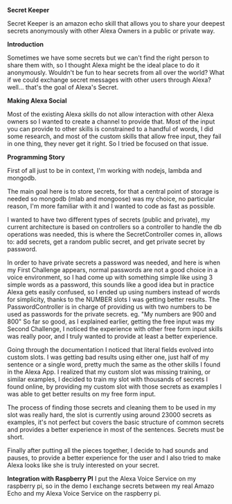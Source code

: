 **Secret Keeper**

Secret Keeper is an amazon echo skill that allows you to share your deepest secrets anonymously with other Alexa Owners in a public or private way. 

**Introduction**

Sometimes we have some secrets but we can't find the right person to share them with, so I thought Alexa might be the 
ideal place to do it anonymously.  Wouldn't be fun to hear secrets from all over the world? What if we could exchange 
secret messages with other users through Alexa? well... that's the goal of Alexa's Secret. 


**Making Alexa Social**

Most of the existing Alexa skills do not allow interaction with other Alexa owners so I wanted to create a channel to 
provide that. Most of the input you can provide to other skills is constrained to a handful of words, 
I did some research, and most of the custom skills that allow free input, they fail in one thing, they never get it right. 
So I tried be focused on that issue.

**Programming Story**

First of all just to be in context, I'm working with nodejs, lambda and mongodb. 

The main goal here is to store secrets, for that a central point of storage is needed so mongodb (mlab and mongoose)
was my choice, no particular reason, I'm more familiar with it and I wanted to code as fast as possible. 

I wanted to have two different types of secrets (public and private), my current architecture is based on controllers
so a controller to handle the db operations was needed, this is where the SecretController comes in,
allows to: add secrets, get a random public secret, and get private secret by password.

In order to have private secrets a password was needed, and here is when my First Challenge appears, normal passwords
are not a good choice in a voice environment, so I had come up with something simple like using 3 simple words as a
password, this sounds like a good idea but in practice Alexa gets easily confused, so I ended up using numbers instead
of words for simplicity, thanks to the NUMBER slots I was getting better results. The PasswordController is in charge
of providing us with two numbers to be used as passwords for the private secrets. eg. "My numbers are 900 and 800"
So far so good, as I explained earlier, getting the free input was my Second Challenge, I noticed the experience with
other free form input skills was really poor, and I truly wanted to provide at least a better experience. 

Going through the documentation I noticed that literal fields evolved into custom slots. I was getting bad results using
either one, just half of my sentence or a single word, pretty much the same as the other skills I found in the Alexa App.
I realized that my custom slot was missing training, or similar examples, I decided to train my slot with thousands
of secrets I found online, by providing my custom slot with those secrets as examples I was able to get better results on
my free form input.

The process of finding those secrets and cleaning them to be used in my slot was really hard, the slot is currently using
around 23000 secrets as examples, it's not perfect but covers the basic structure of common secrets and provides a better
experience in most of the sentences. Secrets must be short.

Finally after putting all the pieces together, I decide to had sounds and pauses, to provide a better experience for the
user and I also tried to make Alexa looks like she is truly interested on your secret.

**Integration with Raspberry PI**
I put the Alexa Voice Service on my raspberry pi, so in the demo I exchange secrets between my real Amazo Echo and
my Alexa Voice Service on the raspberry pi.
